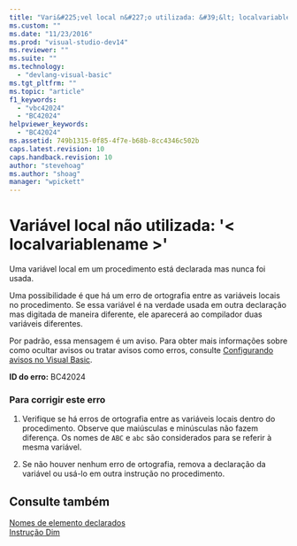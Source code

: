 ```yaml
---
title: "Vari&#225;vel local n&#227;o utilizada: &#39;&lt; localvariablename &gt;&#39; | Microsoft Docs"
ms.custom: ""
ms.date: "11/23/2016"
ms.prod: "visual-studio-dev14"
ms.reviewer: ""
ms.suite: ""
ms.technology: 
  - "devlang-visual-basic"
ms.tgt_pltfrm: ""
ms.topic: "article"
f1_keywords: 
  - "vbc42024"
  - "BC42024"
helpviewer_keywords: 
  - "BC42024"
ms.assetid: 749b1315-0f85-4f7e-b68b-8cc4346c502b
caps.latest.revision: 10
caps.handback.revision: 10
author: "stevehoag"
ms.author: "shoag"
manager: "wpickett"
---
```

# Vari&#225;vel local n&#227;o utilizada: &#39;&lt; localvariablename &gt;&#39;
Uma variável local em um procedimento está declarada mas nunca foi usada.  
  
 Uma possibilidade é que há um erro de ortografia entre as variáveis locais no procedimento. Se essa variável é na verdade usada em outra declaração mas digitada de maneira diferente, ele aparecerá ao compilador duas variáveis diferentes.  
  
 Por padrão, essa mensagem é um aviso. Para obter mais informações sobre como ocultar avisos ou tratar avisos como erros, consulte [Configurando avisos no Visual Basic](/visual-studio/ide/configuring-warnings-in-visual-basic).  
  
 **ID do erro:** BC42024  
  
### Para corrigir este erro  
  
1.  Verifique se há erros de ortografia entre as variáveis locais dentro do procedimento. Observe que maiúsculas e minúsculas não fazem diferença. Os nomes de `ABC` e `abc` são considerados para se referir à mesma variável.  
  
2.  Se não houver nenhum erro de ortografia, remova a declaração da variável ou usá\-lo em outra instrução no procedimento.  
  
## Consulte também  
 [Nomes de elemento declarados](../../visual-basic/programming-guide/language-features/declared-elements/declared-element-names.md)   
 [Instrução Dim](../../visual-basic/language-reference/statements/dim-statement.md)